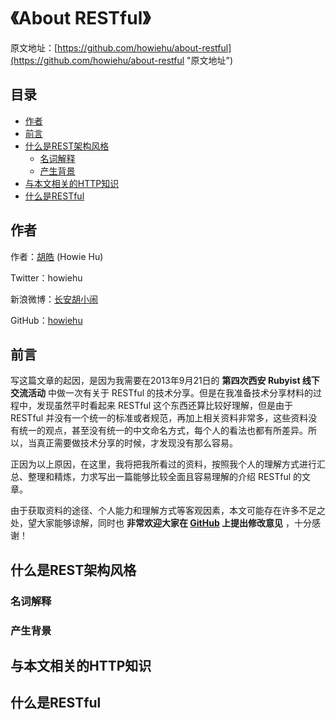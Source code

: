 # 《About RESTful》

原文地址：[https://github.com/howiehu/about-restful](https://github.com/howiehu/about-restful "原文地址")

## 目录

* [作者](#作者)
* [前言](#前言)
* [什么是REST架构风格](#什么是rest架构风格)
  * [名词解释](#名词解释)
  * [产生背景](#产生背景)
* [与本文相关的HTTP知识](#与本文相关的http知识)
* [什么是RESTful](#什么是restful)

## 作者

作者：[胡皓](http://blog.huhao.name "胡皓") (Howie Hu)

Twitter：howiehu

新浪微博：[长安胡小闹](http://weibo.com/howiehu "长安胡小闹")

GitHub：[howiehu](http://github.com/howiehu "howiehu")

## 前言

写这篇文章的起因，是因为我需要在2013年9月21日的 **第四次西安 Rubyist 线下交流活动** 中做一次有关于 RESTful 的技术分享。但是在我准备技术分享材料的过程中，发现虽然平时看起来 RESTful 这个东西还算比较好理解，但是由于 RESTful 并没有一个统一的标准或者规范，再加上相关资料非常多，这些资料没有统一的观点，甚至没有统一的中文命名方式，每个人的看法也都有所差异。所以，当真正需要做技术分享的时候，才发现没有那么容易。

正因为以上原因，在这里，我将把我所看过的资料，按照我个人的理解方式进行汇总、整理和精炼，力求写出一篇能够比较全面且容易理解的介绍 RESTful 的文章。

由于获取资料的途径、个人能力和理解方式等客观因素，本文可能存在许多不足之处，望大家能够谅解，同时也 **非常欢迎大家在 [GitHub](https://github.com/howiehu/about-restful "原文地址") 上提出修改意见** ，十分感谢！

## 什么是REST架构风格

### 名词解释

### 产生背景

## 与本文相关的HTTP知识

## 什么是RESTful
